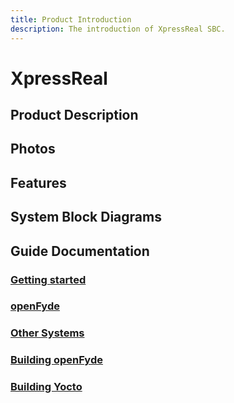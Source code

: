 ```yaml
---
title: Product Introduction
description: The introduction of XpressReal SBC.
---
```


# XpressReal

## Product Description

## Photos

## Features

## System Block Diagrams

## Guide Documentation

### [Getting started](/guides/getting-started)

### [openFyde](/guides/openfyde)

### [Other Systems](/guides/other-systems)

### [Building openFyde](/guides/building-openfyde)

### [Building Yocto](/guides/building-yocto)